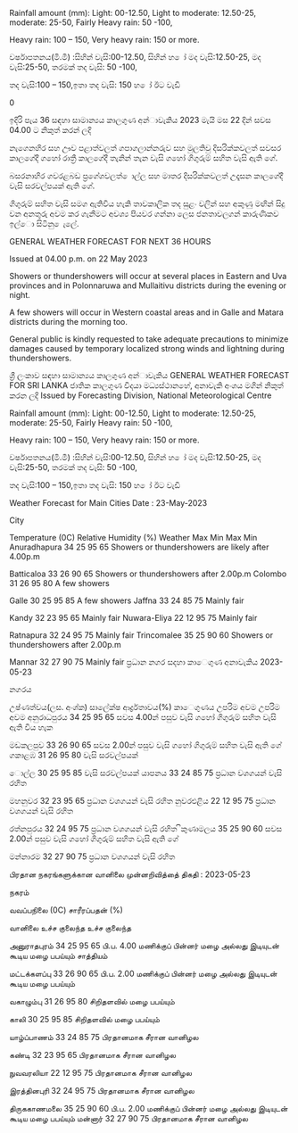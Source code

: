 Rainfall amount (mm): Light: 00-12.50, Light to moderate: 12.50-25, moderate: 25-50, Fairly Heavy rain: 50 -100,

Heavy rain: 100 – 150, Very heavy rain: 150 or more.

වර්ෂාපතනය(මි.මී) :සිහින් වැසි:00-12.50, සිහින් හ ෝ මද වැසි:12.50-25, මද වැසි:25-50, තරමක් තද වැසි: 50 -100,

තද වැසි:100 – 150,ඉතා තද වැසි: 150 හ ෝ ඊට වැඩි

0

ඉදිරි පැය 36 සඳහා සාමාන්‍යය කාලගුණ අන්‍ාවැකිය 2023 මැයි මස 22 දින්‍ සවස 04.00 ට නිකුත් කරන්‍ ලදි

නැගෙනහිර සහ ඌව පළාත්වලත් ගපාගලාන්නරුව සහ මුලතිවු දිසරික්කවලත් සවසර කාලගේදී ගහෝ රාත්‍රී කාලගේදී තැනින් තැන වැසි ගහෝ ගිගුරුම් සහිත වැසි ඇති ගේ.

බසරනාහිර ගවරළබඩ ප්‍රගේශවලත් ොල්ල සහ මාතර දිසරික්කවලත් උදෑසන කාලගේදී වැසි සරවල්පයක් ඇති ගේ.

ගිගුරුම් සහිත වැසි සමග ඇතිවිය හැකි තාවකාලික තද සුළං වලින් සහ අකුණු මඟින් සිදු වන අනතුරු අවම කර ගැනීමට අවශ්‍ය පියවර ගන්නා ලෙස ජනතාවලගන් කාරුණිකව ඉල්ො සිටිනු ෙැලේ.

GENERAL WEATHER FORECAST FOR NEXT 36 HOURS

Issued at 04.00 p.m. on 22 May 2023

Showers or thundershowers will occur at several places in Eastern and Uva provinces and in Polonnaruwa and Mullaitivu districts during the evening or night.

A few showers will occur in Western coastal areas and in Galle and Matara districts during the morning too.

General public is kindly requested to take adequate precautions to minimize damages caused by temporary localized strong winds and lightning during thundershowers.

ශ්‍රී ලංකාව සඳහා සාමාන්‍යය කාලගුණ අන්‍ාවැකිය GENERAL WEATHER FORECAST FOR SRI LANKA ජාතික කාලගුණ විදයා මධ්‍යස්ථානහේ, අනාවැකි අංශය මගින් නිකුත් කරන ලදි Issued by Forecasting Division, National Meteorological Centre

Rainfall amount (mm): Light: 00-12.50, Light to moderate: 12.50-25, moderate: 25-50, Fairly Heavy rain: 50 -100,

Heavy rain: 100 – 150, Very heavy rain: 150 or more.

වර්ෂාපතනය(මි.මී) :සිහින් වැසි:00-12.50, සිහින් හ ෝ මද වැසි:12.50-25, මද වැසි:25-50, තරමක් තද වැසි: 50 -100,

තද වැසි:100 – 150,ඉතා තද වැසි: 150 හ ෝ ඊට වැඩි

Weather Forecast for Main Cities Date : 23-May-2023

City

Temperature (0C) Relative Humidity (%) Weather Max Min Max Min Anuradhapura 34 25 95 65 Showers or thundershowers are likely after 4.00p.m

Batticaloa 33 26 90 65 Showers or thundershowers after 2.00p.m Colombo 31 26 95 80 A few showers

Galle 30 25 95 85 A few showers Jaffna 33 24 85 75 Mainly fair

Kandy 32 23 95 65 Mainly fair Nuwara-Eliya 22 12 95 75 Mainly fair

Ratnapura 32 24 95 75 Mainly fair Trincomalee 35 25 90 60 Showers or thundershowers after 2.00p.m

Mannar 32 27 90 75 Mainly fair ප්‍රධාන නගර සදහා කාෙගුණ අනාවැකිය 2023-05-23

නගරය

උෂ්ණත්වය(ලස. අංශ්‍ක) සාලේක්ෂ ආර්ද්‍රතාවය(%) කාෙගුණය උපරිම අවම උපරිම අවම අනුරාධපුරය 34 25 95 65 සවස 4.00න් පසුව වැසි ගහෝ ගිගුරුම් සහිත වැසි ඇති විය හැක

මඩකලපුව 33 26 90 65 සවස 2.00න් පසුව වැසි ගහෝ ගිගුරුම් සහිත වැසි ඇති ගේ ගකාළඹ 31 26 95 80 වැසි සරවල්පයක්

ොල්ල 30 25 95 85 වැසි සරවල්පයක් යාපනය 33 24 85 75 ප්‍රධාන වශගයන් වැසි රහිත

මහනුවර 32 23 95 65 ප්‍රධාන වශගයන් වැසි රහිත නුවරඑළිය 22 12 95 75 ප්‍රධාන වශගයන් වැසි රහිත

රත්නපුරය 32 24 95 75 ප්‍රධාන වශගයන් වැසි රහිත ිකුණාමලය 35 25 90 60 සවස 2.00න් පසුව වැසි ගහෝ ගිගුරුම් සහිත වැසි ඇති ගේ

මන්නාරම 32 27 90 75 ප්‍රධාන වශගයන් වැසි රහිත

பிரதான நகரங்களுக்கான வானிலை முன்னறிவித்தை் திகதி : 2023-05-23

நகரம்

வவப்பநிலை (0C) சாரீரப்பதன் (%)

வானிலை உச்ச குலைந்த உச்ச குலைந்த

அனுராதபுரம் 34 25 95 65 பி.ப. 4.00 மணிக்குப் பின்னர் மழை அல்லது இடியுடன் கூடிய மழை பபய்யும் சாத்தியம்

மட்டக்களப்பு 33 26 90 65 பி.ப. 2.00 மணிக்குப் பின்னர் மழை அல்லது இடியுடன் கூடிய மழை பபய்யும்

வகாழும்பு 31 26 95 80 சிறிதளவில் மழை பபய்யும்

காலி 30 25 95 85 சிறிதளவில் மழை பபய்யும்

யாழ்ப்பாணம் 33 24 85 75 பிரதானமாக சீரான வானிழல

கண்டி 32 23 95 65 பிரதானமாக சீரான வானிழல

நுவவரலியா 22 12 95 75 பிரதானமாக சீரான வானிழல

இரத்தினபுரி 32 24 95 75 பிரதானமாக சீரான வானிழல

திருககாணமலை 35 25 90 60 பி.ப. 2.00 மணிக்குப் பின்னர் மழை அல்லது இடியுடன் கூடிய மழை பபய்யும் மன்னார் 32 27 90 75 பிரதானமாக சீரான வானிழல